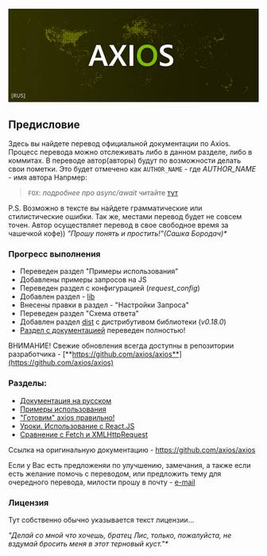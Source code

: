 
![axios-rus-docs](/assets/img/axios.jpg)

## Предисловие

Здесь вы найдете перевод официальной документации по Axios. Процесс перевода можно отслеживать либо в данном разделе, либо в коммитах. В переводе автор(авторы) будут по возможности делать свои пометки. Это будет отмечено как ```AUTHOR_NAME``` - где *AUTHOR_NAME* - имя автора
Напрмер: 
> ```FOX```: *подробнее про async/await* читайте [тут](https://developer.mozilla.org/ru/docs/Web/JavaScript/Reference/Statements/async_function)

P.S. Возможно в тексте вы найдете грамматические или стилистические ошибки. Так же, местами перевод будет не совсем точен. Автор осуществляет перевод в свое свободное время за чашечкой кофе)) _"Прошу понять и простить!"(Сашка Бородач)*_


### Прогресс выполнения
- Переведен раздел "Примеры использования"
- Добавлены примеры запросов на JS
- Переведен раздел с конфигурацией (*request_config*)
- Добавлен раздел - [lib](/lib/)
- Внесены правки в раздел - "Настройки Запроса"
- Переведен раздел "Схема ответа"
- Добавлен раздел [dist](/dist/) с дистрибутивом библиотеки (*v0.18.0*)
- [Раздел с документацией](/docs/) переведен полностью!

ВНИМАНИЕ! Свежие обновления всегда доступны в репозитории разработчика - [**https://github.com/axios/axios**](https://github.com/axios/axios)


### Разделы:
- [Документация на русском](/docs/)
- [Примеры использования](/examples/)
- ["Готовим" axios правильно!](/cookbook.md)
- [Уроки. Использование с React.JS](/lessons/)
- [Cравнение с Fetch и XMLHttpRequest](compare.md)

Ссылка на оригинальную документацию - https://github.com/axios/axios

Если у Вас есть предложеняи по улучшению, замечания, а также если есть желание помочь с переводом, или предложить тему для очередного перевода, милости прошу в почту - [e-mail](mailto:trickyfox85@gmail.com)

### Лицензия
Тут собственно обычно указывается текст лицензии... 

_"Делай со мной что хочешь, братец Лис, только, пожалуйста, не вздумай бросить меня в этот терновый куст."*_
